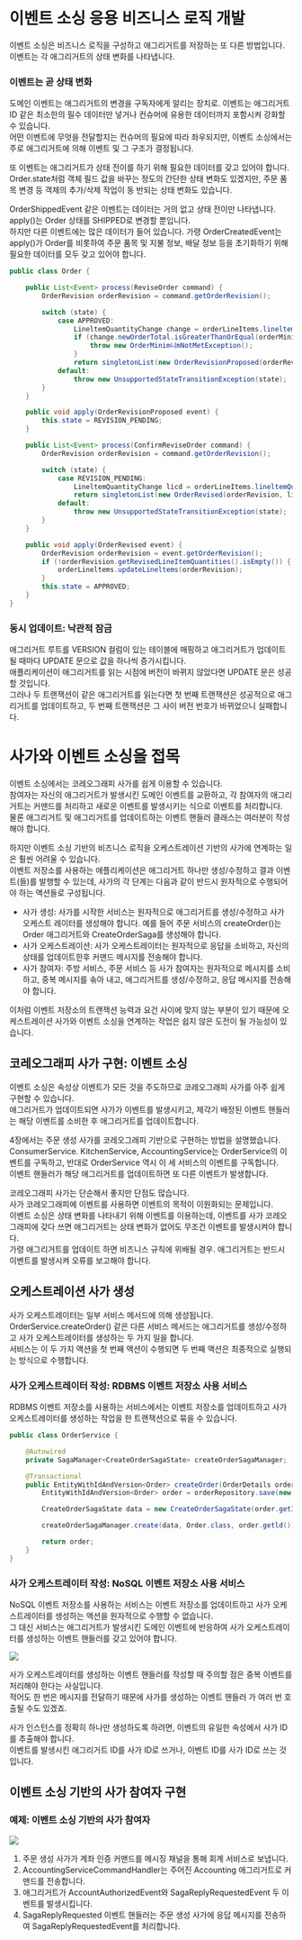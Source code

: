 # 이벤트 소싱 응용 비즈니스 로직 개발

이벤트 소싱은 비즈니스 로직을 구성하고 애그리거트를 저장하는 또 다른 방법입니다. <br>
이벤트는 각 애그리거트의 상태 변화를 나타냅니다.

### 이벤트는 곧 상태 변화

도메인 이벤트는 애그리거트의 변경을 구독자에게 알리는 장치로. 이벤트는 애그리거트 ID 같은 최소한의 필수 데이터만 넣거나 컨슈머에 유용한 데이터까지 포함시켜 강화할 수 있습니다. <br>
어떤 이벤트에 무엇을 전달할지는 컨슈머의 필요에 따라 좌우되지만, 이벤트 소싱에서는 주로 애그리거트에 의해 이벤트 및 그 구조가 결정됩니다.

또 이벤트는 애그리거트가 상태 전이를 하기 위해 필요한 데이터를 갖고 있어야 합니다. <br>
Order.state처럼 객체 필드 값을 바꾸는 정도의 간단한 상태 변화도 있겠지만, 주문 품목 변경 등 객체의 추가/삭제 작업이 동 반되는 상태 변화도 있습니다.

OrderShippedEvent 같은 이벤트는 데이터는 거의 없고 상태 전이만 나타냅니다. apply()는 Order 상태를 SHIPPED로 변경할 뿐입니다. <br>
하지만 다른 이벤트에는 많은 데이터가 들어 있습니다. 가령 OrderCreatedEvent는 apply()가 Order를 비롯하여 주문 품목 및 지불 정보, 배달 정보 등을 초기화하기 위해 필요한 데이터를 모두 갖고 있어야 합니다.

```java
public class Order {

    public List<Event> process(ReviseOrder command) {
        OrderRevision orderRevision = command.getOrderRevision();

        switch (state) {
            case APPROVED:
                LineltemQuantityChange change = orderLineItems.lineltemQuantityChange(orderRevision);
                if (change.newOrderTotal.isGreaterThanOrEqual(orderMinimum)) {
                    throw new OrderMinim니mNotMetException();
                }
                return singletonList(new OrderRevisionProposed(orderRevision, change.currentOrderTotal, change.newOrderTotal));
            default:
                throw new UnsupportedStateTransitionException(state);
        }
    }

    public void apply(OrderRevisionProposed event) {
        this.state = REVISION_PENDING;
    }

    public List<Event> process(ConfirmReviseOrder command) {
        OrderRevision orderRevision = command.getOrderRevision();

        switch (state) {
            case REVISION_PENDING:
                LineltemQuantityChange licd = orderLineItems.lineltemQuantityChange(orderRevision);
                return singletonList(new OrderRevised(orderRevision, licd.currentOrderTotal, licd.newOrderTotal));
            default:
                throw new UnsupportedStateTransitionException(state);
        }
    }

    public void apply(OrderRevised event) {
        OrderRevision orderRevision = event.getOrderRevision();
        if (!orderRevision.getRevisedLineItemQuantities().isEmpty()) {
            orderLineltems.updateLineltems(orderRevision); 
        }
        this.state = APPROVED;
    }
}
```

### 동시 업데이트: 낙관적 잠금

애그리거트 루트를 VERSION 컬럼이 있는 테이블에 매핑하고 애그리거트가 업데이트될 때마다 UPDATE 문으로 값을 하나씩 증가시킵니다. <br>
애플리케이션이 애그리거트를 읽는 시점에 버전이 바뀌지 않았다면 UPDATE 문은 성공할 것입니다. <br>
그러나 두 트랜잭션이 같은 애그리거트를 읽는다면 첫 번째 트랜잭션은 성공적으로 애그리거트를 업데이트하고, 두 번째 트랜잭션은 그 사이 버전 번호가 바뀌었으니 실패합니다.


# 사가와 이벤트 소싱을 접목

이벤트 소싱에서는 코레오그래피 사가를 쉽게 이용할 수 있습니다. <br>
참여자는 자신의 애그리거트가 발생시킨 도메인 이벤트를 교환하고, 각 참여자의 애그리거트는 커맨드를 처리하고 새로운 이벤트를 발생시키는 식으로 이벤트를 처리합니다. <br>
물론 애그리거트 및 애그리거트를 업데이트하는 이벤트 핸들러 클래스는 여러분이 작성해야 합니다.

하지만 이벤트 소싱 기반의 비즈니스 로직을 오케스트레이션 기반의 사가에 연계하는 일은 훨씬 어려울 수 있습니다. <br>
이벤트 저장소를 사용하는 애플리케이션은 애그리거트 하나만 생성/수정하고 결과 이벤트(들)를 발행할 수 있는데, 사가의 각 단계는 다음과 같이 반드시 원자적으로 수행되어야 하는 액션들로 구성됩니다.

- 사가 생성: 사가를 시작한 서비스는 원자적으로 애그리거트를 생성/수정하고 사가 오케스트 레이터를 생성해야 합니다. 예를 들어 주문 서비스의 createOrder()는 Order 애그리거트와 CreateOrderSaga를 생성해야 합니다.
- 사가 오케스트레이션: 사가 오케스트레이터는 원자적으로 응답을 소비하고, 자신의 상태를 업데이트한후 커맨드 메시지를 전송해야 합니다.
- 사가 참여자: 주방 서비스, 주문 서비스 등 사가 참여자는 원자적으로 메시지를 소비하고, 중복 메시지를 솎아 내고, 애그리거트를 생성/수정하고, 응답 메시지를 전송해야 합니다.

이처럼 이벤트 저장소의 트랜잭션 능력과 요건 사이에 맞지 않는 부분이 있기 때문에 오케스트레이션 사가와 이벤트 소싱을 연계하는 작업은 쉽지 않은 도전이 될 가능성이 있습니다.

## 코레오그래피 사가 구현: 이벤트 소싱

이벤트 소싱은 속성상 이벤트가 모든 것을 주도하므로 코레오그래피 사가를 아주 쉽게 구현할 수 있습니다. <br>
애그리거트가 업데이트되면 사가가 이벤트를 발생시키고, 제각기 배정된 이벤트 핸들러는 해당 이벤트를 소비한 후 애그리거트를 업데이트합니다.

4장에서는 주문 생성 사가를 코레오그래피 기반으로 구현하는 방법을 설명했습니다. <br>
ConsumerService. KitchenService, AccountingService는 OrderService의 이벤트를 구독하고, 반대로 OrderService 역시 이 세 서비스의 이벤트를 구독합니다. <br>
이벤트 핸들러가 해당 애그리거트를 업데이트하면 또 다른 이벤트가 발생합니다.

코레오그래피 사가는 단순해서 좋지만 단점도 많습니다. <br>
사가 코레오그래피에 이벤트를 사용하면 이벤트의 목적이 이원화되는 문제입니다. <br>
이벤트 소싱은 상태 변화를 나타내기 위해 이벤트를 이용하는데, 이벤트를 사가 코레오그래피에 갖다 쓰면 애그리거트는 상태 변화가 없어도 무조건 이벤트를 발생시켜야 합니다. <br>
가령 애그리거트를 업데이트 하면 비즈니스 규칙에 위배될 경우. 애그리거트는 반드시 이벤트를 발생시켜 오류를 보고해야 합니다.

## 오케스트레이션 사가 생성

사가 오케스트레이터는 일부 서비스 메서드에 의해 생성됩니다. <br>
OrderService.createOrder() 같은 다른 서비스 메서드는 애그리거트를 생성/수정하고 사가 오케스트레이터를 생성하는 두 가지 일을 합니다. <br>
서비스는 이 두 가지 액션을 첫 번째 액션이 수행되면 두 번째 액션은 최종적으로 실행되는 방식으로 수행합니다.

### 사가 오케스트레이터 작성: RDBMS 이벤트 저장소 사용 서비스

RDBMS 이벤트 저장소를 사용하는 서비스에서는 이벤트 저장소를 업데이트하고 사가 오케스트레이터를 생성하는 작업을 한 트랜잭션으로 묶을 수 있습니다.

```java
public class OrderService {

    @Autowired
    private SagaManager<CreateOrderSagaState> createOrderSagaManager;

    @Transactional
    public EntityWithIdAndVersion<Order> createOrder(OrderDetails orderDetails) {
        EntityWithIdAndVersion<Order> order = orderRepository.save(new CreateOrder(orderDetails));

        CreateOrderSagaState data = new CreateOrderSagaState(order.getId(), orderDetails);

        createOrderSagaManager.create(data, Order.class, order.getld());

        return order;
    }
}
```

### 사가 오케스트레이터 작성: NoSQL 이벤트 저장소 사용 서비스

NoSQL 이벤트 저장소를 사용하는 서비스는 이벤트 저장소를 업데이트하고 사가 오케스트레이터를 생성하는 액션을 원자적으로 수행할 수 없습니다. <br>
그 대신 서비스는 애그리거트가 발생시킨 도메인 이벤트에 반응하여 사가 오케스트레이터를 생성하는 이벤트 핸들러를 갖고 있어야 합니다.

<img src="./img/1.png" />

사가 오케스트레이터를 생성하는 이벤트 핸들러를 작성할 때 주의할 점은 중복 이벤트를 처리해야 한다는 사실입니다.  <br>
적어도 한 번은 메시지를 전달하기 때문에 사가를 생성하는 이벤트 핸들러 가 여러 번 호출될 수도 있겠죠.

사가 인스턴스를 정확히 하나만 생성하도록 하려면, 이벤트의 유일한 속성에서 사가 ID를 추출해야 합니다. <br>
이벤트를 발생시킨 애그리거트 ID를 사가 ID로 쓰거나, 이벤트 ID를 사가 ID로 쓰는 것입니다.

## 이벤트 소싱 기반의 사가 참여자 구현

### 예제: 이벤트 소싱 기반의 사가 참여자

<img src="./img/2.png" />

1. 주문 생성 사가가 계좌 인증 커맨드를 메시징 채널을 통해 회계 서비스로 보냅니다.
2. AccountingServiceCommandHandler는 주어진 Accounting 애그리거트로 커맨드를 전송합니다.
3. 애그리거트가 AccountAuthorizedEvent와 SagaReplyRequestedEvent 두 이벤트를 발생시킵니다.
4. SagaReplyRequested 이벤트 핸들러는 주문 생성 사가에 응답 메시지를 전송하여 SagaReplyRequestedEvent를 처리합니다.